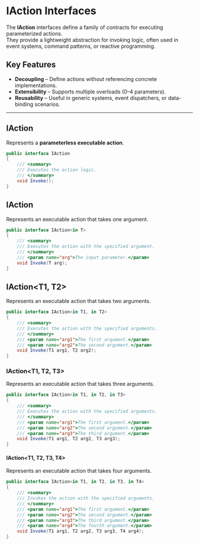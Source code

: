 # IAction Interfaces

The **IAction** interfaces define a family of contracts for executing parameterized actions.  
They provide a lightweight abstraction for invoking logic, often used in event systems, command patterns, or reactive programming.

## Key Features
- **Decoupling** – Define actions without referencing concrete implementations.
- **Extensibility** – Supports multiple overloads (0–4 parameters).
- **Reusability** – Useful in generic systems, event dispatchers, or data-binding scenarios.

---
## IAction
Represents a **parameterless executable action**.

```csharp
public interface IAction
{
    /// <summary>
    /// Executes the action logic.
    /// </summary>
    void Invoke();
}
```

## IAction<T>
Represents an executable action that takes one argument.
```csharp
public interface IAction<in T>
{
    /// <summary>
    /// Executes the action with the specified argument.
    /// </summary>
    /// <param name="arg">The input parameter.</param>
    void Invoke(T arg);
}
```

## IAction<T1, T2>
Represents an executable action that takes two arguments.
```csharp
public interface IAction<in T1, in T2>
{
    /// <summary>
    /// Executes the action with the specified arguments.
    /// </summary>
    /// <param name="arg1">The first argument.</param>
    /// <param name="arg2">The second argument.</param>
    void Invoke(T1 arg1, T2 arg2);
}
```
### IAction<T1, T2, T3>
Represents an executable action that takes three arguments.
```csharp
public interface IAction<in T1, in T2, in T3>
{
    /// <summary>
    /// Executes the action with the specified arguments.
    /// </summary>
    /// <param name="arg1">The first argument.</param>
    /// <param name="arg2">The second argument.</param>
    /// <param name="arg3">The third argument.</param>
    void Invoke(T1 arg1, T2 arg2, T3 arg3);
}
```

#### IAction<T1, T2, T3, T4>
Represents an executable action that takes four arguments.
```csharp
public interface IAction<in T1, in T2, in T3, in T4>
{
    /// <summary>
    /// Invokes the action with the specified arguments.
    /// </summary>
    /// <param name="arg1">The first argument.</param>
    /// <param name="arg2">The second argument.</param>
    /// <param name="arg3">The third argument.</param>
    /// <param name="arg4">The fourth argument.</param>
    void Invoke(T1 arg1, T2 arg2, T3 arg3, T4 arg4);
}
```